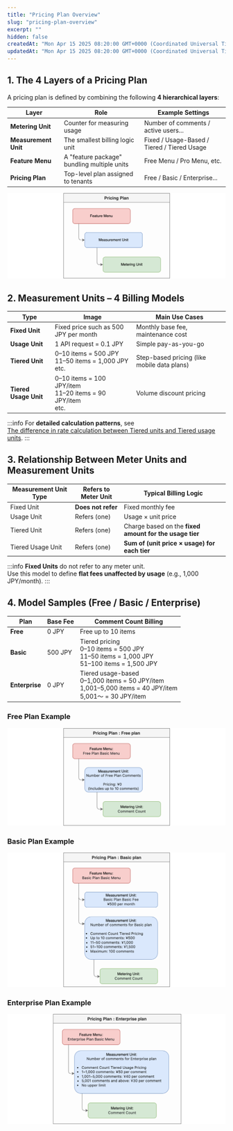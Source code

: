 ```yaml
---
title: "Pricing Plan Overview"
slug: "pricing-plan-overview"
excerpt: ""
hidden: false
createdAt: "Mon Apr 15 2025 08:20:00 GMT+0000 (Coordinated Universal Time)"
updatedAt: "Mon Apr 15 2025 08:20:00 GMT+0000 (Coordinated Universal Time)"
---
```

## 1. The 4 Layers of a Pricing Plan

A pricing plan is defined by combining the following **4 hierarchical layers**:

| Layer             | Role                                 | Example Settings                      |
|------------------|--------------------------------------|----------------------------------------|
| **Metering Unit**     | Counter for measuring usage          | Number of comments / active users...  |
| **Measurement Unit** | The smallest billing logic unit      | Fixed / Usage-Based / Tiered / Tiered Usage |
| **Feature Menu**   | A \"feature package\" bundling multiple units | Free Menu / Pro Menu, etc.             |
| **Pricing Plan**    | Top-level plan assigned to tenants  | Free / Basic / Enterprise...           |

![Pricing Plan Hierarchy](/img/part-4/pricing-and-billing/pricing-plan-overview/manage-rate-plans-05.png)

## 2. Measurement Units – 4 Billing Models

<div className="table-scroll">
<table className="nowrap-table">
  <thead>
    <tr>
      <th>Type</th>
      <th>Image</th>
      <th>Main Use Cases</th>
    </tr>
  </thead>
  <tbody>
    <tr>
      <td><strong>Fixed Unit</strong></td>
      <td>Fixed price such as 500 JPY per month</td>
      <td>Monthly base fee, maintenance cost</td>
    </tr>
    <tr>
      <td><strong>Usage Unit</strong></td>
      <td>1 API request = 0.1 JPY</td>
      <td>Simple pay-as-you-go</td>
    </tr>
    <tr>
      <td><strong>Tiered Unit</strong></td>
      <td className="no-p-margin">
        0–10 items = 500 JPY<br />
        11–50 items = 1,000 JPY<br />
        etc.
      </td>
      <td>Step-based pricing (like mobile data plans)</td>
    </tr>
    <tr>
      <td><strong>Tiered Usage Unit</strong></td>
      <td className="no-p-margin">
        0–10 items = 100 JPY/item<br />
        11–20 items = 90 JPY/item<br />
        etc.
      </td>
      <td>Volume discount pricing</td>
    </tr>
  </tbody>
</table>
</div>

:::info
For **detailed calculation patterns**, see  
[The difference in rate calculation between Tiered units and Tiered usage units](/docs/part-4/pricing-and-billing/tiered-unit).
:::

## 3. Relationship Between Meter Units and Measurement Units

| Measurement Unit Type       | Refers to Meter Unit | Typical Billing Logic                                  |
|-----------------------------|----------------------|---------------------------------------------------------|
| Fixed Unit                  | **Does not refer**    | Fixed monthly fee                                       |
| Usage Unit            | Refers (one)          | Usage × unit price                                      |
| Tiered Unit                 | Refers (one)          | Charge based on the **fixed amount for the usage tier** |
| Tiered Usage Unit     | Refers (one)          | **Sum of (unit price × usage) for each tier**           |

:::info
**Fixed Units** do not refer to any meter unit.  
Use this model to define **flat fees unaffected by usage** (e.g., 1,000 JPY/month).
:::

## 4. Model Samples (Free / Basic / Enterprise)

<div className="table-scroll">
<table className="nowrap-table">
  <thead>
    <tr>
      <th>Plan</th>
      <th>Base Fee</th>
      <th>Comment Count Billing</th>
    </tr>
  </thead>
  <tbody>
    <tr>
      <td><strong>Free</strong></td>
      <td className="text-right">0 JPY</td>
      <td>Free up to 10 items</td>
    </tr>
    <tr>
      <td><strong>Basic</strong></td>
      <td className="text-right">500 JPY</td>
      <td className="no-p-margin">
        Tiered pricing<br />
        0–10 items = 500 JPY<br />
        11–50 items = 1,000 JPY<br />
        51–100 items = 1,500 JPY
      </td>
    </tr>
    <tr>
      <td><strong>Enterprise</strong></td>
      <td className="text-right">0 JPY</td>
      <td className="no-p-margin">
        Tiered usage-based<br />
        0–1,000 items = 50 JPY/item<br />
        1,001–5,000 items = 40 JPY/item<br />
        5,001〜 = 30 JPY/item
      </td>
    </tr>
  </tbody>
</table>
</div>

### Free Plan Example  
![Free Plan Structure](/img/part-4/pricing-and-billing/pricing-plan-overview/manage-rate-plans-06.png)

### Basic Plan Example  
![Basic Plan Structure](/img/part-4/pricing-and-billing/pricing-plan-overview/manage-rate-plans-07.png)

### Enterprise Plan Example  
![Enterprise Plan Structure](/img/part-4/pricing-and-billing/pricing-plan-overview/manage-rate-plans-08.png)
